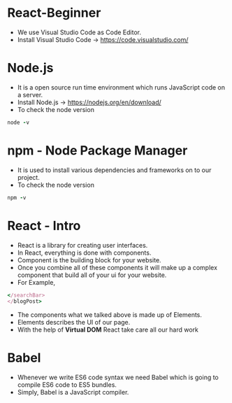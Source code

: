 # React-Beginner

- We use Visual Studio Code as Code Editor.
- Install Visual Studio Code -> https://code.visualstudio.com/

# Node.js

- It is a open source run time environment which runs JavaScript code on a server.
- Install Node.js -> https://nodejs.org/en/download/
- To check the node version
```ruby
node -v
```

# npm - Node Package Manager

- It is used to install various dependencies and frameworks on to our project.
- To check the node version
```ruby
npm -v
```

# React - Intro

- React is a library for creating user interfaces.
- In React, everything is done with components.
- Component is the building block for your website.
- Once you combine all of these components it will make up a complex component that build all of your ui for your website.
- For Example,
```ruby
</searchBar>
</blogPost>
```
- The components what we talked above is made up of Elements.
- Elements describes the UI of our page.
- With the help of <b>Virtual DOM</b> React take care all our hard work 


# Babel 

- Whenever we write ES6 code syntax we need Babel which is going to compile ES6 code to ES5 bundles.
- Simply, Babel is a JavaScript compiler.
